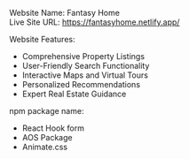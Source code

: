 Website Name: Fantasy Home
<br>
Live Site URL: https://fantasyhome.netlify.app/

Website Features:
<ul>
  <li>Comprehensive Property Listings</li>
  <li>User-Friendly Search Functionality</li>
  <li>Interactive Maps and Virtual Tours</li>
  <li>Personalized Recommendations</li>
  <li>Expert Real Estate Guidance</li>
</ul>

npm package name:
<ul>
  <li>React Hook form</li>
  <li>AOS Package</li>
  <li>Animate.css</li>
</ul>
